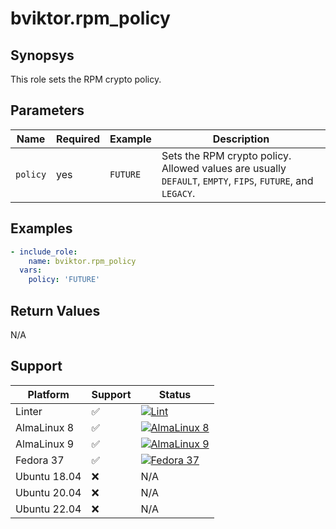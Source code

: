 # bviktor.rpm_policy

## Synopsys

This role sets the RPM crypto policy.

## Parameters

| Name | Required | Example | Description |
|---|---|---|---|
| `policy` | yes | `FUTURE` |  Sets the RPM crypto policy. Allowed values are usually `DEFAULT`, `EMPTY`, `FIPS`, `FUTURE`, and `LEGACY`. |

## Examples

```yml
- include_role:
    name: bviktor.rpm_policy
  vars:
    policy: 'FUTURE'
```

## Return Values

N/A

## Support

| Platform | Support | Status |
|---|---|---|
| Linter | ✅ | [![Lint](https://github.com/noobient/ansible-rpm_policy/actions/workflows/lint.yml/badge.svg)](https://github.com/noobient/ansible-rpm_policy/actions/workflows/lint.yml) |
| AlmaLinux 8 | ✅ | [![AlmaLinux 8](https://github.com/noobient/ansible-rpm_policy/actions/workflows/almalinux-8.yml/badge.svg)](https://github.com/noobient/ansible-rpm_policy/actions/workflows/almalinux-8.yml) |
| AlmaLinux 9 | ✅ | [![AlmaLinux 9](https://github.com/noobient/ansible-rpm_policy/actions/workflows/almalinux-9.yml/badge.svg)](https://github.com/noobient/ansible-rpm_policy/actions/workflows/almalinux-9.yml) |
| Fedora 37 | ✅ | [![Fedora 37](https://github.com/noobient/ansible-rpm_policy/actions/workflows/fedora-37.yml/badge.svg)](https://github.com/noobient/ansible-rpm_policy/actions/workflows/fedora-37.yml) |
| Ubuntu 18.04 | ❌ | N/A |
| Ubuntu 20.04 | ❌ | N/A |
| Ubuntu 22.04 | ❌ | N/A |
